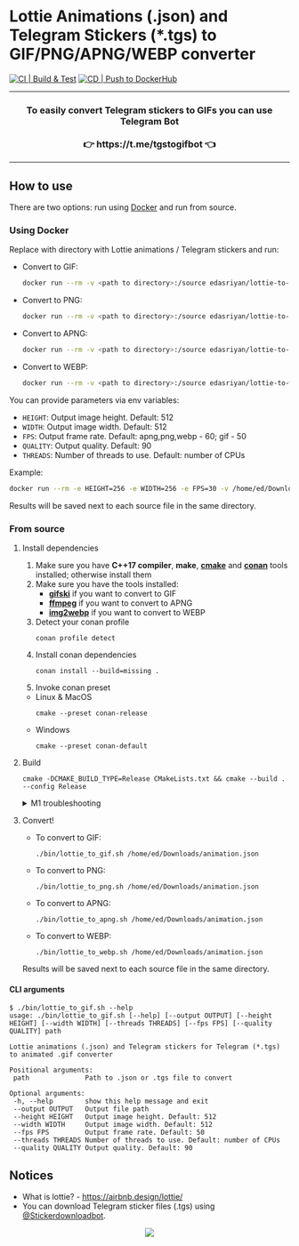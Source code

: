 # Lottie Animations (.json) and Telegram Stickers (*.tgs) to GIF/PNG/APNG/WEBP converter
[![CI | Build & Test](https://github.com/ed-asriyan/lottie-converter/actions/workflows/ci-build-and-test.yml/badge.svg)](https://github.com/ed-asriyan/lottie-converter/actions/workflows/ci-build-and-test.yml)
[![CD | Push to DockerHub](https://github.com/ed-asriyan/lottie-converter/actions/workflows/cd-release.yml/badge.svg)](https://github.com/ed-asriyan/lottie-converter/actions/workflows/cd-release.yml)


<hr/>
<h3 align="center">
To easily convert Telegram stickers to GIFs you can use Telegram Bot</br></br>👉 https://t.me/tgstogifbot 👈
</h3>
<hr/>

## How to use
There are two options: run using [Docker](https://www.docker.com/) and run from source.

### Using Docker
Replace with directory with Lottie animations / Telegram stickers and run:
- Convert to GIF:
  ```bash
  docker run --rm -v <path to directory>:/source edasriyan/lottie-to-gif
  ```
- Convert to PNG:
  ```bash
  docker run --rm -v <path to directory>:/source edasriyan/lottie-to-png
  ```
- Convert to APNG:
  ```bash
  docker run --rm -v <path to directory>:/source edasriyan/lottie-to-apng
  ```
- Convert to WEBP:
  ```bash
  docker run --rm -v <path to directory>:/source edasriyan/lottie-to-webp
  ```

You can provide parameters via env variables:
* `HEIGHT`: Output image height. Default: 512
* `WIDTH`: Output image width. Default: 512
* `FPS`: Output frame rate. Default: apng,png,webp - 60; gif - 50
* `QUALITY`: Output quality. Default: 90
* `THREADS`: Number of threads to use. Default: number of CPUs

Example:
```bash
docker run --rm -e HEIGHT=256 -e WIDTH=256 -e FPS=30 -v /home/ed/Downloads/lottie-animations:/source edasriyan/lottie-to-apng
```

Results will be saved next to each source file in the same directory.

### From source
1. Install dependencies
   1. Make sure you have **C++17 compiler**, **make**, **[cmake](https://cmake.org)** and **[conan](https://conan.io)** tools installed; otherwise install them
   2. Make sure you have the tools installed:
      - **[gifski](https://gif.ski)** if you want to convert to GIF
      - **[ffmpeg](https://ffmpeg.org)** if you want to convert to APNG
      - **[img2webp](https://developers.google.com/speed/webp/docs/img2webp)** if you want to convert to WEBP
   3. Detect your conan profile
      ```commandline
      conan profile detect
      ```
   4. Install conan dependencies
      ```commandline
      conan install --build=missing .
      ```
    5. Invoke conan preset
      * Linux & MacOS
        ```commandline
        cmake --preset conan-release
        ```
      * Windows
        ```commandline
        cmake --preset conan-default
        ```
2. Build
   ```commandline
   cmake -DCMAKE_BUILD_TYPE=Release CMakeLists.txt && cmake --build . --config Release
   ```
   <details>
       <summary>M1 troubleshooting</summary>
       Run the following command and try again:
   
       echo '#if defined(__ARM_NEON__)
   
       #include "vdrawhelper.h"
    
       void memfill32(uint32_t *dest, uint32_t value, int length)
       {
           memset(dest, value, length);
       }
   
       static void color_SourceOver(uint32_t *dest, int length, uint32_t color, uint32_t alpha)
       {
           int ialpha, i;

           if (alpha != 255) color = BYTE_MUL(color, alpha);
           ialpha = 255 - vAlpha(color);
           for (i = 0; i < length; ++i) dest[i] = color + BYTE_MUL(dest[i], ialpha);
       }
   
       void RenderFuncTable::neon()
       {
           updateColor(BlendMode::Src , color_SourceOver);
       }
       #endif
       ' > _deps/rlottie-src/src/vector/vdrawhelper_neon.cpp
    </details>
3. Convert!
   - To convert to GIF: 
     ```commandline
     ./bin/lottie_to_gif.sh /home/ed/Downloads/animation.json
     ```
   - To convert to PNG: 
     ```commandline
     ./bin/lottie_to_png.sh /home/ed/Downloads/animation.json
     ```
   - To convert to APNG:
     ```commandline
     ./bin/lottie_to_apng.sh /home/ed/Downloads/animation.json
     ```
   - To convert to WEBP: 
     ```commandline
     ./bin/lottie_to_webp.sh /home/ed/Downloads/animation.json
     ```
   Results will be saved next to each source file in the same directory.

#### CLI arguments
```text
$ ./bin/lottie_to_gif.sh --help 
usage: ./bin/lottie_to_gif.sh [--help] [--output OUTPUT] [--height HEIGHT] [--width WIDTH] [--threads THREADS] [--fps FPS] [--quality QUALITY] path

Lottie animations (.json) and Telegram stickers for Telegram (*.tgs) to animated .gif converter

Positional arguments:
 path              Path to .json or .tgs file to convert

Optional arguments:
 -h, --help        show this help message and exit
 --output OUTPUT   Output file path
 --height HEIGHT   Output image height. Default: 512
 --width WIDTH     Output image width. Default: 512
 --fps FPS         Output frame rate. Default: 50
 --threads THREADS Number of threads to use. Default: number of CPUs
 --quality QUALITY Output quality. Default: 90
```

## Notices
* What is lottie? - https://airbnb.design/lottie/
* You can download Telegram sticker files (.tgs) using [@Stickerdownloadbot](https://t.me/Stickerdownloadbot).

<div align="center">
<a float="right" href="https://info.flagcounter.com/0hsy"><img src="https://s01.flagcounter.com/count2/0hsy/bg_FFFFFF/txt_000000/border_CCCCCC/columns_4/maxflags_12/viewers_0/labels_0/pageviews_1/flags_0/percent_0"/></a>
</div>
